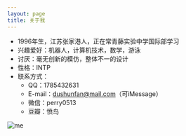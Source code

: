 ```yaml
---
layout: page
title: 关于我
---
```

* 1996年生，江苏张家港人，正在常青藤实验中学国际部学习
* 兴趣爱好：机器人，计算机技术，数学，游泳
* 讨厌：毫无创新的模仿，整体不一的设计
* 性格：INTP
* 联系方式：
  * QQ：1785432631
  * E-mail：dushunfan@mail.com（可iMessage）
  * 微信：perry0513
  * 豆瓣：愤鸟

<script type="text/javascript" src="http://www.douban.com/service/badge/perrydu/?show=collection&amp;select=random&amp;n=21&amp;columns=7&amp;hidelogo=yes&amp;hideself=yes" ></script>

![me](http://pic.yupoo.com/perrydu/CdX6xK18/medium.jpg)